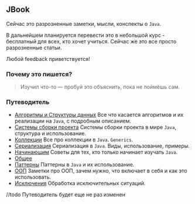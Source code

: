 ## JBook
Сейчас это разрозненные заметки, мысли, конспекты о `Java`.

В дальнейшем планируется перевести это в небольшой курс - бесплатный для всех, кто хочет учиться.
Сейчас же это все просто разрозненные статьи.

Любой feedback приветствуется!

### Почему это пишется?
> Изучил что-то — пробуй это объяснить, пока не поймёшь сам.

### Путеводитель
* [Алгоритмы и Структуры данных](algorithms)
  Все что касается алгоритмов и их реализации на `Java`, с подробным описанием.
* [Системы сборки проекта](build)
  Системы сборки проекта в мире `Java`, структура и использование.
* [Коллекции](collections)
  Все про коллекции в `Java`. `Generics`.
* [Сериализация](serialization)
  Сериализация в `Java`. Виды, использование, примеры.
* [Начинающим](start)
  Советы для тех, кто только начинает изучать `Java`.
* [Общее](common)
* [Паттерны](patterns)
  Паттерны в `Java` и их использование.
* [ООП](oop)
  Заметки про ООП, зачем нужно, что включает в себя и как это использовать.
* [Исключения](exceptions)
  Обработка исключительных ситуаций.


//todo Путеводитель будет еще не раз изменен
